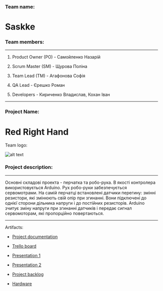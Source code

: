 ﻿### Team name:

# Saskke

### Team members:

---
1. Product Owner (PO) - Самойленко Назарій

2. Scrum Master (SM) - Щурова Поліна

3. Team Lead (TM) - Агафонова Софія

4. QA Lead - Єрешко Роман

5. Developers - Кириченко Владислав, Кохан Іван

---

### Project Name: 
 
# Red Right Hand

Team logo: 

![alt text](https://raw.githubusercontent.com/neutrino98/Red-Right-Hand/master/images/logo.jpg)

### Project description:

---
Основні складові проекта - перчатка та робо-рука. В якості контролера використовується Arduino. Рух робо-руки забезпечується сервомотрами. На самій перчатці встановлені датчики перегину: змінні резистори, які змінюють свій опір при згинанні. Вони підключені до однієї сторони дільника напруги і до постійних резисторів. Arduino зчитує зміну напруги при згинанні датчиків і передає сигнал сервомоторам, які пропорційно повертаються.

---

Artifacts:


 * [Project documentation](https://docs.google.com/document/d/178OcyY6PK-vJ1G5_WkS8-OHDTo65PVIq6kusW2ELFVg/edit)

 * [Trello board](https://trello.com/b/4jbj0DCU)
 
 * [Presentation 1](https://docs.google.com/presentation/d/1t9nEl64AeVgDUjJwloS6xzodwsjhKgicg1b6o7et1VY/edit?usp=sharing)
 
 * [Presentation 2](https://docs.google.com/presentation/d/18yZgSpt0KY28_jpL-X2okUjzCAhf887jkhJ79sWlVTs/edit?usp=sharing)
 
 * [Project backlog](https://docs.google.com/spreadsheets/d/1I1fV5LnAFqwoLXNNssyXwSEVbSt2QoPkuT4EvjX2Z-4/edit)
 
 * [Hardware](https://drive.google.com/drive/folders/0ByekEdgkjeQHeG5vb0g1V1hWSEU?usp=sharing)
 
 
 
 
 
 
 
 
 

 
